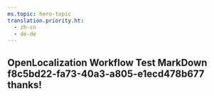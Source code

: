 ```yaml
---
ms.topic: hero-topic
translation.priority.ht: 
  - zh-cn
  - de-de
---
```

## OpenLocalization Workflow Test MarkDown f8c5bd22-fa73-40a3-a805-e1ecd478b677 thanks!
